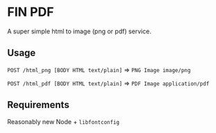 # FIN PDF

A super simple html to image (png or pdf) service.

## Usage

`POST /html_png [BODY HTML text/plain]` => `PNG Image image/png`

`POST /html_pdf [BODY HTML text/plain]` => `PDF Image application/pdf`

## Requirements

Reasonably new Node + `libfontconfig`
